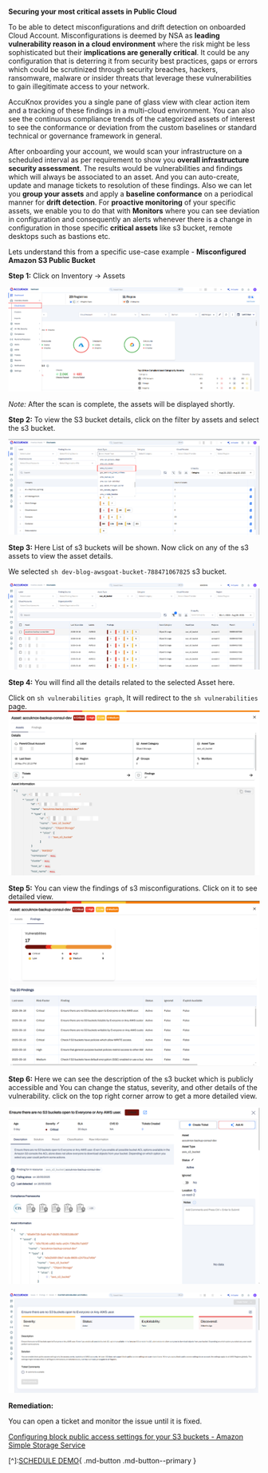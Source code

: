 **Securing your most critical assets in Public Cloud** 


To be able to detect misconfigurations and drift detection on onboarded Cloud Account. Misconfigurations is deemed by NSA as **leading vulnerability reason in a cloud environment** where the risk might be less sophisticated but their **implications are generally critical**. It could be any configuration that is deterring it from security best practices, gaps or errors which could be scrutinized through security breaches, hackers, ransomware, malware or insider threats that leverage these vulnerabilities to gain illegitimate access to your network.

 

AccuKnox provides you a single pane of glass view with clear action item and a tracking of these findings in a multi-cloud environment. You can also see the continuous compliance trends of the categorized assets of interest to see the conformance or deviation from the custom baselines or standard technical or governance framework in general. 

 

After onboarding your account, we would scan your infrastructure on a scheduled interval as per requirement to show you **overall infrastructure security assessment**. The results would be vulnerabilities and findings which will always be associated to an asset. And you can auto-create, update and manage tickets to resolution of these findings. Also we can let you **group your assets** and apply a **baseline conformance** on a periodical manner for **drift detection**. For **proactive monitoring** of your specific assets, we enable you to do that with **Monitors** where you can see deviation in configuration and consequently an alerts whenever there is a change in configuration in those specific **critical assets** like s3 bucket, remote desktops such as bastions etc.

 

Lets understand this from a specific use-case example - **Misconfigured Amazon S3 Public Bucket**

**Step 1:** Click on Inventory → Assets


![](/use-cases/images/misconfig-1.png)

*Note:* After the scan is complete, the assets will be displayed shortly.

**Step 2:** To view the S3 bucket details, click on the filter by assets and select the s3 bucket.

![](/use-cases/images/misconfig-2.png)

**Step 3:** Here List of s3 buckets will be shown. Now click on any of the s3 assets to view the asset details.

We selected ```sh dev-blog-awsgoat-bucket-788471067825``` s3 bucket.

![](/use-cases/images/misconfig-3.png)

**Step 4:** You will find all the details related to the selected Asset here.

Click on ```sh vulnerabilities graph```, It will redirect to the ```sh vulnerabilities``` page.
![](/use-cases/images/misconfig-4.png)

**Step 5:** You can view the findings of s3 misconfigurations. Click on it to see detailed view.
![](/use-cases/images/misconfig-5.png)

**Step 6:** Here we can see the description of the s3 bucket which is publicly accessible and You can change the status, severity, and other details of the vulnerability. click on the top right corner arrow to get a more detailed view.

![](/use-cases/images/misconfig-6.png)

![](/use-cases/images/misconfig-7.png)

**Remediation:**

You can open a ticket and monitor the issue until it is fixed.

[Configuring block public access settings for your S3 buckets - Amazon Simple Storage Service](https://docs.aws.amazon.com/AmazonS3/latest/userguide/configuring-block-public-access-bucket.html)

[^]:[SCHEDULE DEMO](https://www.accuknox.com/contact-us){ .md-button .md-button--primary }